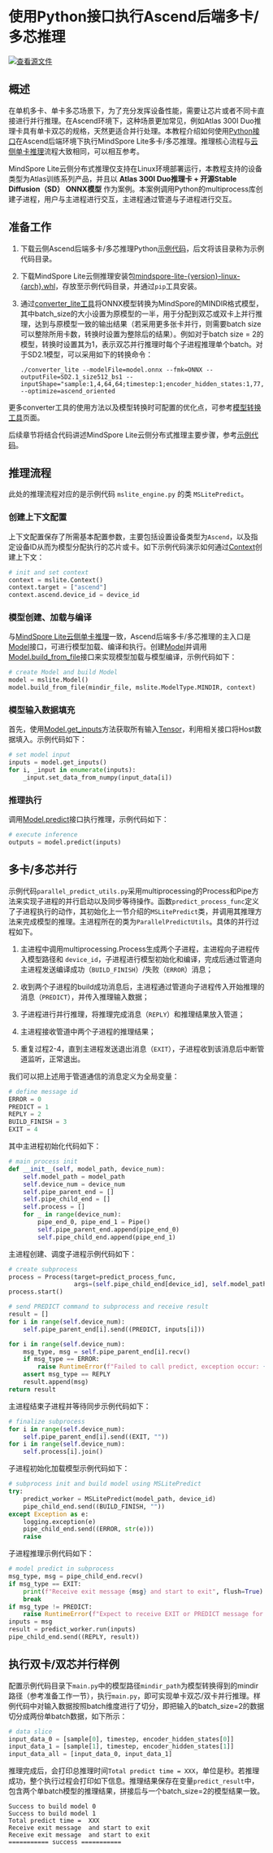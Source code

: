 # 使用Python接口执行Ascend后端多卡/多芯推理

[![查看源文件](https://mindspore-website.obs.cn-north-4.myhuaweicloud.com/website-images/master/resource/_static/logo_source.svg)](https://gitee.com/mindspore/docs/blob/master/docs/lite/docs/source_zh_cn/use/cloud_infer/runtime_distributed_multicard_python.md)

## 概述

在单机多卡、单卡多芯场景下，为了充分发挥设备性能，需要让芯片或者不同卡直接进行并行推理。在Ascend环境下，这种场景更加常见，例如Atlas 300I Duo推理卡具有单卡双芯的规格，天然更适合并行处理。本教程介绍如何使用[Python接口](https://www.mindspore.cn/lite/api/zh-CN/master/mindspore_lite.html)在Ascend后端环境下执行MindSpore Lite多卡/多芯推理。推理核心流程与[云侧单卡推理](https://www.mindspore.cn/lite/docs/zh-CN/master/use/cloud_infer/runtime_python.html)流程大致相同，可以相互参考。

MindSpore Lite云侧分布式推理仅支持在Linux环境部署运行，本教程支持的设备类型为Atlas训练系列产品，并且以 **Atlas 300I Duo推理卡 + 开源Stable Diffusion（SD） ONNX模型** 作为案例。本案例调用Python的multiprocess库创建子进程，用户与主进程进行交互，主进程通过管道与子进程进行交互。

## 准备工作

1. 下载云侧Ascend后端多卡/多芯推理Python[示例代码](https://gitee.com/mindspore/mindspore/tree/master/mindspore/lite/examples/cloud_infer/ascend_parallel_python)，后文将该目录称为示例代码目录。

2. 下载MindSpore Lite云侧推理安装包[mindspore-lite-{version}-linux-{arch}.whl](https://www.mindspore.cn/lite/docs/zh-CN/master/use/downloads.html)，存放至示例代码目录，并通过`pip`工具安装。

3. 通过[converter_lite工具](https://www.mindspore.cn/lite/docs/zh-CN/master/use/cloud_infer/converter_tool.html)将ONNX模型转换为MindSpore的MINDIR格式模型，其中batch_size的大小设置为原模型的一半，用于分配到双芯或双卡上并行推理，达到与原模型一致的输出结果（若采用更多张卡并行，则需要batch size可以整除所用卡数，转换时设置为整除后的结果）。例如对于batch size = 2的模型，转换时设置其为1，表示双芯并行推理时每个子进程推理单个batch。对于SD2.1模型，可以采用如下的转换命令：

    ```shell
    ./converter_lite --modelFile=model.onnx --fmk=ONNX --outputFile=SD2.1_size512_bs1 --inputShape="sample:1,4,64,64;timestep:1;encoder_hidden_states:1,77,1024" --optimize=ascend_oriented
    ```

更多converter工具的使用方法以及模型转换时可配置的优化点，可参考[模型转换工具](https://www.mindspore.cn/lite/docs/zh-CN/master/use/cloud_infer/converter.html)页面。

后续章节将结合代码讲述MindSpore Lite云侧分布式推理主要步骤，参考[示例代码](https://gitee.com/mindspore/mindspore/tree/master/mindspore/lite/examples/cloud_infer/ascend_parallel_python)。

## 推理流程

此处的推理流程对应的是示例代码 `mslite_engine.py` 的类 `MSLitePredict`。

### 创建上下文配置

上下文配置保存了所需基本配置参数，主要包括设置设备类型为`Ascend`，以及指定设备ID从而为模型分配执行的芯片或卡。如下示例代码演示如何通过[Context](https://www.mindspore.cn/lite/api/zh-CN/master/mindspore_lite/mindspore_lite.Context.html#mindspore_lite.Context)创建上下文：

```python
# init and set context
context = mslite.Context()
context.target = ["ascend"]
context.ascend.device_id = device_id
```

### 模型创建、加载与编译

与[MindSpore Lite云侧单卡推理](https://www.mindspore.cn/lite/docs/zh-CN/master/use/cloud_infer/runtime_python.html)一致，Ascend后端多卡/多芯推理的主入口是[Model](https://www.mindspore.cn/lite/api/zh-CN/master/mindspore_lite/mindspore_lite.Model.html#mindspore_lite.Model)接口，可进行模型加载、编译和执行。创建[Model](https://www.mindspore.cn/lite/api/zh-CN/master/mindspore_lite/mindspore_lite.Model.html#mindspore_lite.Model)并调用[Model.build_from_file](https://www.mindspore.cn/lite/api/zh-CN/master/mindspore_lite/mindspore_lite.Model.html#mindspore_lite.Model.build_from_file)接口来实现模型加载与模型编译，示例代码如下：

```python
# create Model and build Model
model = mslite.Model()
model.build_from_file(mindir_file, mslite.ModelType.MINDIR, context)
```

### 模型输入数据填充

首先，使用[Model.get_inputs](https://www.mindspore.cn/lite/api/zh-CN/master/mindspore_lite/mindspore_lite.Model.html#mindspore_lite.Model.get_inputs)方法获取所有输入[Tensor](https://www.mindspore.cn/lite/api/zh-CN/master/mindspore_lite/mindspore_lite.Tensor.html#mindspore_lite.Tensor)，利用相关接口将Host数据填入。示例代码如下：

```python
# set model input
inputs = model.get_inputs()
for i, _input in enumerate(inputs):
    _input.set_data_from_numpy(input_data[i])
```

### 推理执行

调用[Model.predict](https://www.mindspore.cn/lite/api/zh-CN/master/mindspore_lite/mindspore_lite.Model.html#mindspore_lite.Model.predict)接口执行推理，示例代码如下：

```python
# execute inference
outputs = model.predict(inputs)
```

## 多卡/多芯并行

示例代码`parallel_predict_utils.py`采用multiprocessing的Process和Pipe方法来实现子进程的并行启动以及同步等待操作。函数`predict_process_func`定义了子进程执行的动作，其初始化上一节介绍的`MSLitePredict`类，并调用其推理方法来完成模型的推理。主进程所在的类为`ParallelPredictUtils`。具体的并行过程如下。

1. 主进程中调用multiprocessing.Process生成两个子进程，主进程向子进程传入模型路径和 `device_id`，子进程进行模型初始化和编译，完成后通过管道向主进程发送编译成功（`BUILD_FINISH`）/失败（`ERROR`）消息；

2. 收到两个子进程的build成功消息后，主进程通过管道向子进程传入开始推理的消息（`PREDICT`），并传入推理输入数据；

3. 子进程进行并行推理，将推理完成消息（`REPLY`）和推理结果放入管道；

4. 主进程接收管道中两个子进程的推理结果；

5. 重复过程2-4，直到主进程发送退出消息（`EXIT`），子进程收到该消息后中断管道监听，正常退出。

我们可以把上述用于管道通信的消息定义为全局变量：

```python
# define message id
ERROR = 0
PREDICT = 1
REPLY = 2
BUILD_FINISH = 3
EXIT = 4
```

其中主进程初始化代码如下：

```python
# main process init
def __init__(self, model_path, device_num):
    self.model_path = model_path
    self.device_num = device_num
    self.pipe_parent_end = []
    self.pipe_child_end = []
    self.process = []
    for _ in range(device_num):
        pipe_end_0, pipe_end_1 = Pipe()
        self.pipe_parent_end.append(pipe_end_0)
        self.pipe_child_end.append(pipe_end_1)
```

主进程创建、调度子进程示例代码如下：

```python
# create subprocess
process = Process(target=predict_process_func,
                  args=(self.pipe_child_end[device_id], self.model_path, device_id,))
process.start()

# send PREDICT command to subprocess and receive result
result = []
for i in range(self.device_num):
    self.pipe_parent_end[i].send((PREDICT, inputs[i]))

for i in range(self.device_num):
    msg_type, msg = self.pipe_parent_end[i].recv()
    if msg_type == ERROR:
        raise RuntimeError(f"Failed to call predict, exception occur: {msg}")
    assert msg_type == REPLY
    result.append(msg)
return result
```

主进程结束子进程并等待同步示例代码如下：

```python
# finalize subprocess
for i in range(self.device_num):
    self.pipe_parent_end[i].send((EXIT, ""))
for i in range(self.device_num):
    self.process[i].join()
```

子进程初始化加载模型示例代码如下：

```python
# subprocess init and build model using MSLitePredict
try:
    predict_worker = MSLitePredict(model_path, device_id)
    pipe_child_end.send((BUILD_FINISH, ""))
except Exception as e:
    logging.exception(e)
    pipe_child_end.send((ERROR, str(e)))
    raise
```

子进程推理示例代码如下：

```python
# model predict in subprocess
msg_type, msg = pipe_child_end.recv()
if msg_type == EXIT:
    print(f"Receive exit message {msg} and start to exit", flush=True)
    break
if msg_type != PREDICT:
    raise RuntimeError(f"Expect to receive EXIT or PREDICT message for child process!")
inputs = msg
result = predict_worker.run(inputs)
pipe_child_end.send((REPLY, result))
```

## 执行双卡/双芯并行样例

配置示例代码目录下`main.py`中的模型路径`mindir_path`为模型转换得到的mindir路径（参考准备工作一节），执行`main.py`，即可实现单卡双芯/双卡并行推理。样例代码中对输入数据按照batch维度进行了切分，即把输入的batch_size=2的数据切分成两份单batch数据，如下所示：

```python
# data slice
input_data_0 = [sample[0], timestep, encoder_hidden_states[0]]
input_data_1 = [sample[1], timestep, encoder_hidden_states[1]]
input_data_all = [input_data_0, input_data_1]
```

推理完成后，会打印总推理时间`Total predict time = XXX`，单位是秒。若推理成功，整个执行过程会打印如下信息。推理结果保存在变量`predict_result`中，包含两个单batch模型的推理结果，拼接后与一个batch_size=2的模型结果一致。

```shell
Success to build model 0
Success to build model 1
Total predict time =  XXX
Receive exit message  and start to exit
Receive exit message  and start to exit
=========== success ===========
```
